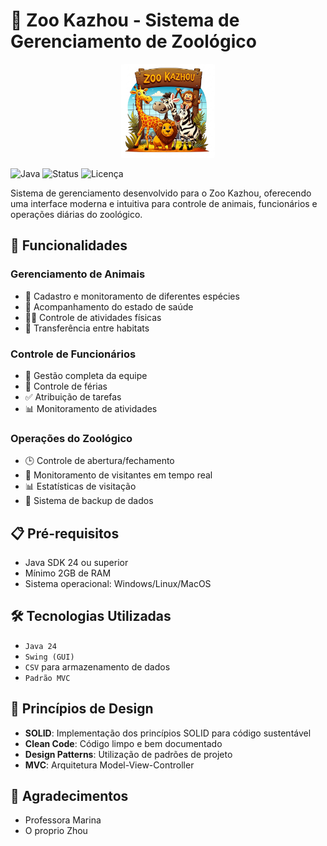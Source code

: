 # 🦁 Zoo Kazhou - Sistema de Gerenciamento de Zoológico
<p align="center">
  <img src="resources/logo.jpg" width="150" alt="Logo Zoo Kazhou">
</p>

![Java](https://img.shields.io/badge/Java-24-orange)
![Status](https://img.shields.io/badge/Status-Em%20Desenvolvimento-brightgreen)
![Licença](https://img.shields.io/badge/Licença-MIT-blue)

Sistema de gerenciamento desenvolvido para o Zoo Kazhou, oferecendo uma interface moderna e intuitiva para controle de animais, funcionários e operações diárias do zoológico.

## 🚀 Funcionalidades

### Gerenciamento de Animais
- 🐘 Cadastro e monitoramento de diferentes espécies
- 🏥 Acompanhamento do estado de saúde
- 🏃‍♂️ Controle de atividades físicas
- 🔄 Transferência entre habitats

### Controle de Funcionários
- 👥 Gestão completa da equipe
- 📅 Controle de férias
- ✅ Atribuição de tarefas
- 📊 Monitoramento de atividades

### Operações do Zoológico
- 🕒 Controle de abertura/fechamento
- 👥 Monitoramento de visitantes em tempo real
- 📊 Estatísticas de visitação
- 🔄 Sistema de backup de dados

## 📋 Pré-requisitos

- Java SDK 24 ou superior
- Mínimo 2GB de RAM
- Sistema operacional: Windows/Linux/MacOS

## 🛠️ Tecnologias Utilizadas

- `Java 24`
- `Swing (GUI)`
- `CSV` para armazenamento de dados
- `Padrão MVC`

## 🎯 Princípios de Design

- **SOLID**: Implementação dos princípios SOLID para código sustentável
- **Clean Code**: Código limpo e bem documentado
- **Design Patterns**: Utilização de padrões de projeto
- **MVC**: Arquitetura Model-View-Controller

## 🌟 Agradecimentos

- Professora Marina
- O proprio Zhou
